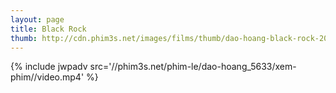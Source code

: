 ```yaml
---
layout: page
title: Black Rock
thumb: http://cdn.phim3s.net/images/films/thumb/dao-hoang-black-rock-2012.jpg
---
```

{% include jwpadv src='//phim3s.net/phim-le/dao-hoang_5633/xem-phim//video.mp4' %}